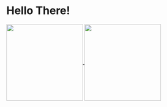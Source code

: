 # Hello There!

<a href="https://github.com/Bastian1110">
  <img height=200 align="center" src="https://github-readme-stats.vercel.app/api?username=Bastian1110&show_icons=true&theme=dark" />
</a>

<a href="https://github.com/Bastian1110">
  <img height=200 align="center" src="https://github-readme-stats.vercel.app/api/top-langs/?username=Bastian1110&hide=shaderlab,makerfile,jupyter%20notebook,hlsl&layout=compact&show_icons=true&theme=dark&langs_count=8" />
</a>
